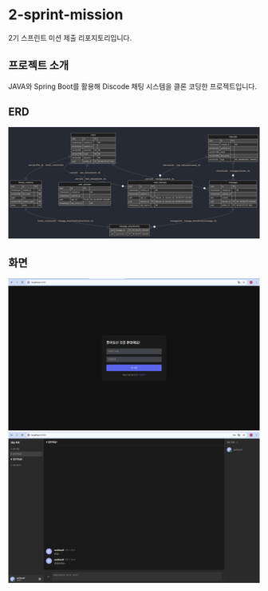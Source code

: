 # 2-sprint-mission

2기 스프린트 미션 제출 리포지토리입니다.

## 프로젝트 소개

JAVA와 Spring Boot를 활용해 Discode 채팅 시스템을 클론 코딩한 프로젝트입니다.

## ERD

![img.png](img/ERD.png)

## 화면

![로그인_화면.png](img/로그인_화면.png)
![채팅_화면.png](img/채팅_화면.png)
